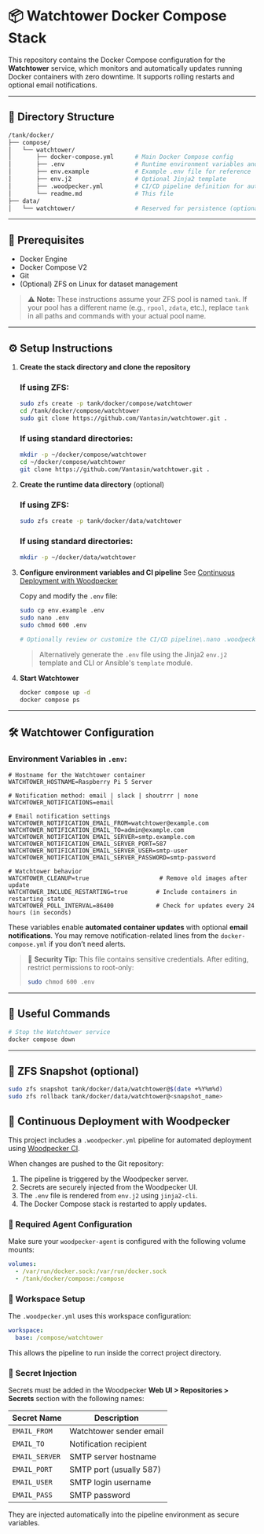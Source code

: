 # 📦 Watchtower Docker Compose Stack

This repository contains the Docker Compose configuration for the **Watchtower** service, which monitors and automatically updates running Docker containers with zero downtime. It supports rolling restarts and optional email notifications.

---

## 📁 Directory Structure

```bash
/tank/docker/
├── compose/
│   └── watchtower/
│       ├── docker-compose.yml      # Main Docker Compose config
│       ├── .env                    # Runtime environment variables and secrets (gitignored!)
│       ├── env.example             # Example .env file for reference
│       ├── env.j2                  # Optional Jinja2 template
│       ├── .woodpecker.yml         # CI/CD pipeline definition for auto-deploy
│       └── readme.md               # This file
├── data/
│   └── watchtower/                 # Reserved for persistence (optional)
```

---

## 🧰 Prerequisites

* Docker Engine
* Docker Compose V2
* Git
* (Optional) ZFS on Linux for dataset management

> ⚠️ **Note:** These instructions assume your ZFS pool is named `tank`. If your pool has a different name (e.g., `rpool`, `zdata`, etc.), replace `tank` in all paths and commands with your actual pool name.

---

## ⚙️ Setup Instructions

1. **Create the stack directory and clone the repository**

   ### If using ZFS:
   ```bash
   sudo zfs create -p tank/docker/compose/watchtower
   cd /tank/docker/compose/watchtower
   sudo git clone https://github.com/Vantasin/watchtower.git .
   ```

   ### If using standard directories:
   ```bash
   mkdir -p ~/docker/compose/watchtower
   cd ~/docker/compose/watchtower
   git clone https://github.com/Vantasin/watchtower.git .
   ```

2. **Create the runtime data directory** (optional)

   ### If using ZFS:
   ```bash
   sudo zfs create -p tank/docker/data/watchtower
   ```

   ### If using standard directories:
   ```bash
   mkdir -p ~/docker/data/watchtower
   ```

3. **Configure environment variables and CI pipeline**
   See [Continuous Deployment with Woodpecker](#continuous-deployment-with-woodpecker)

   Copy and modify the `.env` file:

   ```bash
   sudo cp env.example .env
   sudo nano .env
   sudo chmod 600 .env

   # Optionally review or customize the CI/CD pipeline\.nano .woodpecker.yml
   ```

   > Alternatively generate the `.env` file using the Jinja2 `env.j2` template and CLI or Ansible's `template` module.

4. **Start Watchtower**

   ```bash
   docker compose up -d
   docker compose ps
   ```

---

## 🛠 Watchtower Configuration

### Environment Variables in `.env`:

```dotenv
# Hostname for the Watchtower container
WATCHTOWER_HOSTNAME=Raspberry Pi 5 Server

# Notification method: email | slack | shoutrrr | none
WATCHTOWER_NOTIFICATIONS=email

# Email notification settings
WATCHTOWER_NOTIFICATION_EMAIL_FROM=watchtower@example.com
WATCHTOWER_NOTIFICATION_EMAIL_TO=admin@example.com
WATCHTOWER_NOTIFICATION_EMAIL_SERVER=smtp.example.com
WATCHTOWER_NOTIFICATION_EMAIL_SERVER_PORT=587
WATCHTOWER_NOTIFICATION_EMAIL_SERVER_USER=smtp-user
WATCHTOWER_NOTIFICATION_EMAIL_SERVER_PASSWORD=smtp-password

# Watchtower behavior
WATCHTOWER_CLEANUP=true                    # Remove old images after update
WATCHTOWER_INCLUDE_RESTARTING=true        # Include containers in restarting state
WATCHTOWER_POLL_INTERVAL=86400            # Check for updates every 24 hours (in seconds)
```

These variables enable **automated container updates** with optional **email notifications**. You may remove notification-related lines from the `docker-compose.yml` if you don’t need alerts.

> 🔐 **Security Tip:** This file contains sensitive credentials. After editing, restrict permissions to root-only:
>
> ```bash
> sudo chmod 600 .env
> ```

---

## 🧪 Useful Commands

```bash
# Stop the Watchtower service
docker compose down
```

---

## 🧷 ZFS Snapshot (optional)

```bash
sudo zfs snapshot tank/docker/data/watchtower@$(date +%Y%m%d)
sudo zfs rollback tank/docker/data/watchtower@<snapshot_name>
```

## 🚀 Continuous Deployment with Woodpecker

This project includes a `.woodpecker.yml` pipeline for automated deployment using [Woodpecker CI](https://woodpecker-ci.org/).

When changes are pushed to the Git repository:
1. The pipeline is triggered by the Woodpecker server.
2. Secrets are securely injected from the Woodpecker UI.
3. The `.env` file is rendered from `env.j2` using `jinja2-cli`.
4. The Docker Compose stack is restarted to apply updates.

### 🧩 Required Agent Configuration

Make sure your `woodpecker-agent` is configured with the following volume mounts:

```yaml
volumes:
  - /var/run/docker.sock:/var/run/docker.sock
  - /tank/docker/compose:/compose
```

### 🔧 Workspace Setup

The `.woodpecker.yml` uses this workspace configuration:

```yaml
workspace:
  base: /compose/watchtower
```

This allows the pipeline to run inside the correct project directory.

### 🔐 Secret Injection

Secrets must be added in the Woodpecker **Web UI > Repositories > Secrets** section with the following names:

| Secret Name     | Description                       |
|------------------|-----------------------------------|
| `EMAIL_FROM`     | Watchtower sender email           |
| `EMAIL_TO`       | Notification recipient            |
| `EMAIL_SERVER`   | SMTP server hostname              |
| `EMAIL_PORT`     | SMTP port (usually 587)           |
| `EMAIL_USER`     | SMTP login username               |
| `EMAIL_PASS`     | SMTP password                     |

They are injected automatically into the pipeline environment as secure variables.
